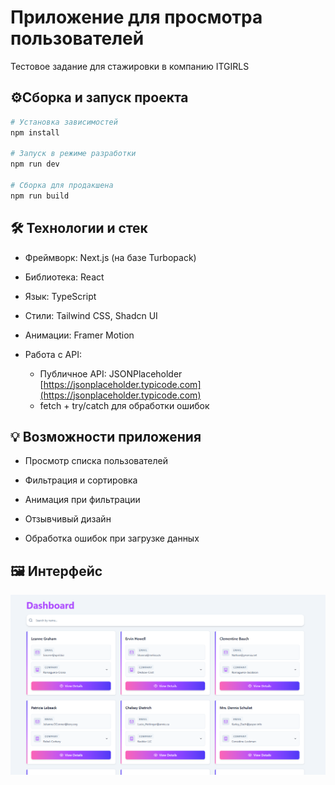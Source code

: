 # Приложение для просмотра пользователей

Тестовое задание для стажировки в компанию ITGIRLS

## ⚙️Сборка и запуск проекта
```bash
# Установка зависимостей
npm install

# Запуск в режиме разработки
npm run dev

# Сборка для продакшена
npm run build
```

## 🛠️ Технологии и стек

- Фреймворк: Next.js (на базе Turbopack)

- Библиотека: React

- Язык: TypeScript

- Стили: Tailwind CSS, Shadcn UI

- Анимации: Framer Motion

- Работа с API:
    - Публичное API: JSONPlaceholder [https://jsonplaceholder.typicode.com](https://jsonplaceholder.typicode.com)
    - fetch + try/catch для обработки ошибок

## 💡 Возможности приложения

- Просмотр списка пользователей

- Фильтрация и сортировка

- Анимация при фильтрации

- Отзывчивый дизайн

- Обработка ошибок при загрузке данных

## 🖼️ Интерфейс

![Скриншот страницы пользователей](/public/screenshot.png)